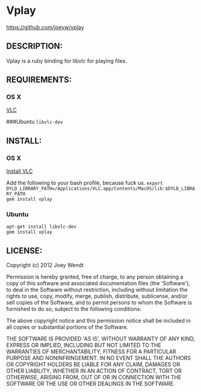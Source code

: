 #  Vplay  

https://github.com/joeyw/vplay

## DESCRIPTION:

Vplay is a ruby binding for libvlc for playing files.

## REQUIREMENTS:

### OS X
[VLC](http://www.videolan.org/)  

###Ubuntu
`libvlc-dev`  

## INSTALL:

### OS X

[Install VLC](http://www.videolan.org/)

Add the following to your bash profile, because fuck us.
`export DYLD_LIBRARY_PATH=/Applications/VLC.app/Contents/MacOS/lib:$DYLD_LIBRARY_PATH`  
`gem install vplay`

### Ubuntu

`apt-get install libvlc-dev`  
`gem install vplay`

## LICENSE:

Copyright (c) 2012 Joey Wendt

Permission is hereby granted, free of charge, to any person obtaining
a copy of this software and associated documentation files (the
'Software'), to deal in the Software without restriction, including
without limitation the rights to use, copy, modify, merge, publish,
distribute, sublicense, and/or sell copies of the Software, and to
permit persons to whom the Software is furnished to do so, subject to
the following conditions:

The above copyright notice and this permission notice shall be
included in all copies or substantial portions of the Software.

THE SOFTWARE IS PROVIDED 'AS IS', WITHOUT WARRANTY OF ANY KIND,
EXPRESS OR IMPLIED, INCLUDING BUT NOT LIMITED TO THE WARRANTIES OF
MERCHANTABILITY, FITNESS FOR A PARTICULAR PURPOSE AND NONINFRINGEMENT.
IN NO EVENT SHALL THE AUTHORS OR COPYRIGHT HOLDERS BE LIABLE FOR ANY
CLAIM, DAMAGES OR OTHER LIABILITY, WHETHER IN AN ACTION OF CONTRACT,
TORT OR OTHERWISE, ARISING FROM, OUT OF OR IN CONNECTION WITH THE
SOFTWARE OR THE USE OR OTHER DEALINGS IN THE SOFTWARE.
